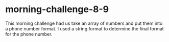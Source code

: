 # morning-challenge-8-9
This morning challenge had us take an array of numbers and put them into a phone number format. I used a string format to determine the final format for the phone number.
